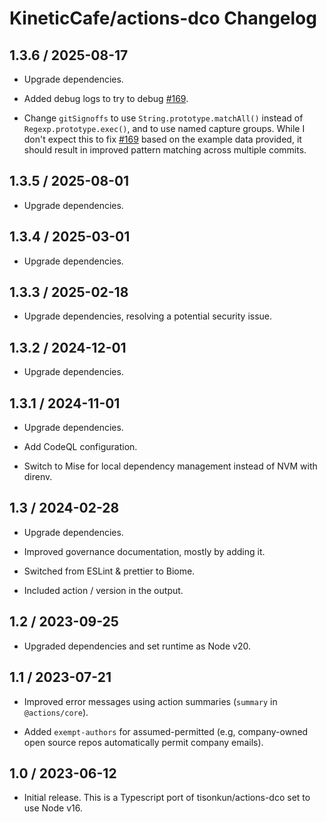 # KineticCafe/actions-dco Changelog

## 1.3.6 / 2025-08-17

- Upgrade dependencies.

- Added debug logs to try to debug [#169][issue-169].

- Change `gitSignoffs` to use `String.prototype.matchAll()` instead of
  `Regexp.prototype.exec()`, and to use named capture groups. While I don't
  expect this to fix [#169][issue-169] based on the example data provided, it
  should result in improved pattern matching across multiple commits.

## 1.3.5 / 2025-08-01

- Upgrade dependencies.

## 1.3.4 / 2025-03-01

- Upgrade dependencies.

## 1.3.3 / 2025-02-18

- Upgrade dependencies, resolving a potential security issue.

## 1.3.2 / 2024-12-01

- Upgrade dependencies.

## 1.3.1 / 2024-11-01

- Upgrade dependencies.

- Add CodeQL configuration.

- Switch to Mise for local dependency management instead of NVM with direnv.

## 1.3 / 2024-02-28

- Upgrade dependencies.

- Improved governance documentation, mostly by adding it.

- Switched from ESLint & prettier to Biome.

- Included action / version in the output.

## 1.2 / 2023-09-25

- Upgraded dependencies and set runtime as Node v20.

## 1.1 / 2023-07-21

- Improved error messages using action summaries (`summary` in `@actions/core`).

- Added `exempt-authors` for assumed-permitted (e.g, company-owned open source
  repos automatically permit company emails).

## 1.0 / 2023-06-12

- Initial release. This is a Typescript port of tisonkun/actions-dco set to use
  Node v16.

[issue-169]: https://github.com/KineticCafe/actions-dco/issues/169
